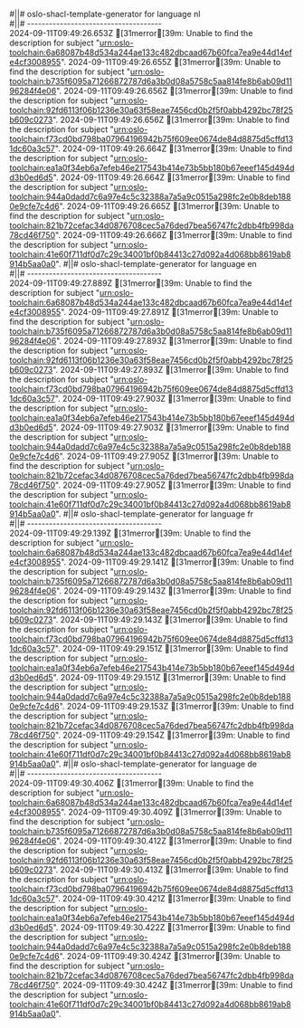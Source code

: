 #||# oslo-shacl-template-generator for language nl  
#||# -------------------------------------  
2024-09-11T09:49:26.653Z [31merror[39m: Unable to find the description for subject "[urn:oslo-toolchain:6a68087b48d534a244ae133c482dbcaad67b60fca7ea9e44d14efe4cf3008955](all-DoelgerichtDigitaalTransformeren-ap.jsonld#L8035)".
2024-09-11T09:49:26.655Z [31merror[39m: Unable to find the description for subject "[urn:oslo-toolchain:b735f6095a71266872787d6a3b0d08a5758c5aa814fe8b6ab09d1196284f4e06](all-DoelgerichtDigitaalTransformeren-ap.jsonld#L8054)".
2024-09-11T09:49:26.656Z [31merror[39m: Unable to find the description for subject "[urn:oslo-toolchain:92fd6113f06b1236e30a63f58eae7456cd0b2f5f0abb4292bc78f25b609c0273](all-DoelgerichtDigitaalTransformeren-ap.jsonld#L8319)".
2024-09-11T09:49:26.656Z [31merror[39m: Unable to find the description for subject "[urn:oslo-toolchain:f73cd0bd798ba07964196942b75f609ee0674de84d8875d5cffd131dc60a3c57](all-DoelgerichtDigitaalTransformeren-ap.jsonld#L8338)".
2024-09-11T09:49:26.664Z [31merror[39m: Unable to find the description for subject "[urn:oslo-toolchain:ea1a0f34eb6a7efeb46e217543b414e73b5bb180b67eeef145d494dd3b0ed6d5](all-DoelgerichtDigitaalTransformeren-ap.jsonld#L9714)".
2024-09-11T09:49:26.664Z [31merror[39m: Unable to find the description for subject "[urn:oslo-toolchain:944a0dadd7c6a97e4c5c32388a7a5a9c0515a298fc2e0b8deb1880e9cfe7c4d6](all-DoelgerichtDigitaalTransformeren-ap.jsonld#L9733)".
2024-09-11T09:49:26.665Z [31merror[39m: Unable to find the description for subject "[urn:oslo-toolchain:821b72cefac34d0876708cec5a76ded7bea56747fc2dbb4fb998da78cd46f750](all-DoelgerichtDigitaalTransformeren-ap.jsonld#L10053)".
2024-09-11T09:49:26.666Z [31merror[39m: Unable to find the description for subject "[urn:oslo-toolchain:41e60f711df0d7c29c34001bf0b84413c27d092a4d068bb8619ab8914b5aa0a0](all-DoelgerichtDigitaalTransformeren-ap.jsonld#L10072)".
#||# oslo-shacl-template-generator for language en  
#||# -------------------------------------  
2024-09-11T09:49:27.889Z [31merror[39m: Unable to find the description for subject "[urn:oslo-toolchain:6a68087b48d534a244ae133c482dbcaad67b60fca7ea9e44d14efe4cf3008955](all-DoelgerichtDigitaalTransformeren-ap.jsonld#L8035)".
2024-09-11T09:49:27.891Z [31merror[39m: Unable to find the description for subject "[urn:oslo-toolchain:b735f6095a71266872787d6a3b0d08a5758c5aa814fe8b6ab09d1196284f4e06](all-DoelgerichtDigitaalTransformeren-ap.jsonld#L8054)".
2024-09-11T09:49:27.893Z [31merror[39m: Unable to find the description for subject "[urn:oslo-toolchain:92fd6113f06b1236e30a63f58eae7456cd0b2f5f0abb4292bc78f25b609c0273](all-DoelgerichtDigitaalTransformeren-ap.jsonld#L8319)".
2024-09-11T09:49:27.893Z [31merror[39m: Unable to find the description for subject "[urn:oslo-toolchain:f73cd0bd798ba07964196942b75f609ee0674de84d8875d5cffd131dc60a3c57](all-DoelgerichtDigitaalTransformeren-ap.jsonld#L8338)".
2024-09-11T09:49:27.903Z [31merror[39m: Unable to find the description for subject "[urn:oslo-toolchain:ea1a0f34eb6a7efeb46e217543b414e73b5bb180b67eeef145d494dd3b0ed6d5](all-DoelgerichtDigitaalTransformeren-ap.jsonld#L9714)".
2024-09-11T09:49:27.903Z [31merror[39m: Unable to find the description for subject "[urn:oslo-toolchain:944a0dadd7c6a97e4c5c32388a7a5a9c0515a298fc2e0b8deb1880e9cfe7c4d6](all-DoelgerichtDigitaalTransformeren-ap.jsonld#L9733)".
2024-09-11T09:49:27.905Z [31merror[39m: Unable to find the description for subject "[urn:oslo-toolchain:821b72cefac34d0876708cec5a76ded7bea56747fc2dbb4fb998da78cd46f750](all-DoelgerichtDigitaalTransformeren-ap.jsonld#L10053)".
2024-09-11T09:49:27.905Z [31merror[39m: Unable to find the description for subject "[urn:oslo-toolchain:41e60f711df0d7c29c34001bf0b84413c27d092a4d068bb8619ab8914b5aa0a0](all-DoelgerichtDigitaalTransformeren-ap.jsonld#L10072)".
#||# oslo-shacl-template-generator for language fr  
#||# -------------------------------------  
2024-09-11T09:49:29.139Z [31merror[39m: Unable to find the description for subject "[urn:oslo-toolchain:6a68087b48d534a244ae133c482dbcaad67b60fca7ea9e44d14efe4cf3008955](all-DoelgerichtDigitaalTransformeren-ap.jsonld#L8035)".
2024-09-11T09:49:29.141Z [31merror[39m: Unable to find the description for subject "[urn:oslo-toolchain:b735f6095a71266872787d6a3b0d08a5758c5aa814fe8b6ab09d1196284f4e06](all-DoelgerichtDigitaalTransformeren-ap.jsonld#L8054)".
2024-09-11T09:49:29.143Z [31merror[39m: Unable to find the description for subject "[urn:oslo-toolchain:92fd6113f06b1236e30a63f58eae7456cd0b2f5f0abb4292bc78f25b609c0273](all-DoelgerichtDigitaalTransformeren-ap.jsonld#L8319)".
2024-09-11T09:49:29.143Z [31merror[39m: Unable to find the description for subject "[urn:oslo-toolchain:f73cd0bd798ba07964196942b75f609ee0674de84d8875d5cffd131dc60a3c57](all-DoelgerichtDigitaalTransformeren-ap.jsonld#L8338)".
2024-09-11T09:49:29.151Z [31merror[39m: Unable to find the description for subject "[urn:oslo-toolchain:ea1a0f34eb6a7efeb46e217543b414e73b5bb180b67eeef145d494dd3b0ed6d5](all-DoelgerichtDigitaalTransformeren-ap.jsonld#L9714)".
2024-09-11T09:49:29.151Z [31merror[39m: Unable to find the description for subject "[urn:oslo-toolchain:944a0dadd7c6a97e4c5c32388a7a5a9c0515a298fc2e0b8deb1880e9cfe7c4d6](all-DoelgerichtDigitaalTransformeren-ap.jsonld#L9733)".
2024-09-11T09:49:29.153Z [31merror[39m: Unable to find the description for subject "[urn:oslo-toolchain:821b72cefac34d0876708cec5a76ded7bea56747fc2dbb4fb998da78cd46f750](all-DoelgerichtDigitaalTransformeren-ap.jsonld#L10053)".
2024-09-11T09:49:29.154Z [31merror[39m: Unable to find the description for subject "[urn:oslo-toolchain:41e60f711df0d7c29c34001bf0b84413c27d092a4d068bb8619ab8914b5aa0a0](all-DoelgerichtDigitaalTransformeren-ap.jsonld#L10072)".
#||# oslo-shacl-template-generator for language de  
#||# -------------------------------------  
2024-09-11T09:49:30.406Z [31merror[39m: Unable to find the description for subject "[urn:oslo-toolchain:6a68087b48d534a244ae133c482dbcaad67b60fca7ea9e44d14efe4cf3008955](all-DoelgerichtDigitaalTransformeren-ap.jsonld#L8035)".
2024-09-11T09:49:30.409Z [31merror[39m: Unable to find the description for subject "[urn:oslo-toolchain:b735f6095a71266872787d6a3b0d08a5758c5aa814fe8b6ab09d1196284f4e06](all-DoelgerichtDigitaalTransformeren-ap.jsonld#L8054)".
2024-09-11T09:49:30.412Z [31merror[39m: Unable to find the description for subject "[urn:oslo-toolchain:92fd6113f06b1236e30a63f58eae7456cd0b2f5f0abb4292bc78f25b609c0273](all-DoelgerichtDigitaalTransformeren-ap.jsonld#L8319)".
2024-09-11T09:49:30.413Z [31merror[39m: Unable to find the description for subject "[urn:oslo-toolchain:f73cd0bd798ba07964196942b75f609ee0674de84d8875d5cffd131dc60a3c57](all-DoelgerichtDigitaalTransformeren-ap.jsonld#L8338)".
2024-09-11T09:49:30.421Z [31merror[39m: Unable to find the description for subject "[urn:oslo-toolchain:ea1a0f34eb6a7efeb46e217543b414e73b5bb180b67eeef145d494dd3b0ed6d5](all-DoelgerichtDigitaalTransformeren-ap.jsonld#L9714)".
2024-09-11T09:49:30.422Z [31merror[39m: Unable to find the description for subject "[urn:oslo-toolchain:944a0dadd7c6a97e4c5c32388a7a5a9c0515a298fc2e0b8deb1880e9cfe7c4d6](all-DoelgerichtDigitaalTransformeren-ap.jsonld#L9733)".
2024-09-11T09:49:30.424Z [31merror[39m: Unable to find the description for subject "[urn:oslo-toolchain:821b72cefac34d0876708cec5a76ded7bea56747fc2dbb4fb998da78cd46f750](all-DoelgerichtDigitaalTransformeren-ap.jsonld#L10053)".
2024-09-11T09:49:30.424Z [31merror[39m: Unable to find the description for subject "[urn:oslo-toolchain:41e60f711df0d7c29c34001bf0b84413c27d092a4d068bb8619ab8914b5aa0a0](all-DoelgerichtDigitaalTransformeren-ap.jsonld#L10072)".
